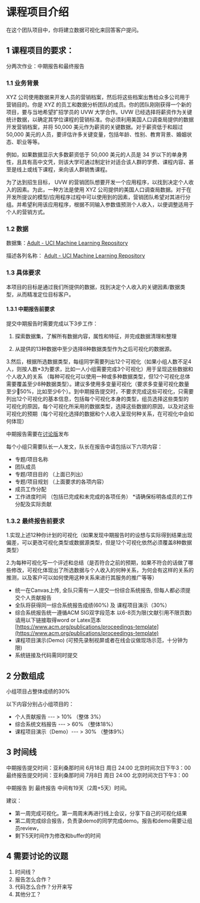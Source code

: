 # 课程项目介绍


在这个团队项目中，你将建立数据可视化来回答客户提问。

## 1 课程项目的要求：


分两次作业：中期报告和最终报告

### 1.1 业务背景
XYZ 公司使用数据来开发人员的营销档案，然后将这些档案出售给众多公司用于营销目的。你是 XYZ 的员工和数据分析团队的成员。你的团队刚刚获得一个新的项目，要与当地希望扩招学员的 UVW 大学合作。UVW 已经选择将薪资作为关键统计数据，以确定其学位课程的营销标准。你必须利用美国人口调查局提供的数据开发营销档案，并将 50,000 美元作为薪资的关键数据。对于薪资低于和超过 50,000 美元的人员，要评估许多关键变量，包括年龄、性别、教育背景、婚姻状态、职业等等。

例如，如果数据显示大多数薪资低于 50,000 美元的人员是 34 岁以下的单身男性，且具有高中文凭，则该大学可通过制定针对适合该人群的学费、课程内容、甚至是线上或线下课程，来向该人群销售课程。

为了达到招生目标， UVW 的营销团队想要开发一个应用程序，以找到决定个人收入的因素。为此，一种方法是使用 XYZ 公司提供的美国人口调查局数据。对于在开发所提议的模型/应用程序过程中可以使用到的因素，营销团队希望对其进行分组。并希望利用该应用程序，根据不同输入参数值预测个人收入，以便调整适用于个人的营销方式。


### 1.2 数据

数据集：[Adult - UCI Machine Learning Repository](https://archive.ics.uci.edu/dataset/2/adult)

描述各列名称：  [Adult - UCI Machine Learning Repository](https://archive.ics.uci.edu/dataset/2/adult)


### 1.3 具体要求

本项目的目标是通过我们所提供的数据，找到决定个人收入的关键因素/数据类型，从而精准定位目标客户。



#### 1.3.1 中期报告前要求

提交中期报告时需要完成以下3步工作：

1. 探索数据集，了解所有数据内容，属性和特征，并完成数据清理和整理

2. 从提供的13种数据中至少选择8种数据类型作为之后可视化的数据源。

3.然后，根据所选数据类型，每组同学需要列出12个可视化（如果小组人数不足4人，则按人数*3为要求，比如一人小组需要完成3个可视化）用于呈现这些数据和个人收入的关系 （每种可视化可以使用一种或多种数据类型，但12个可视化总体需要覆盖至少8种数据类型）。建议多使用多变量可视化（要求多变量可视化数量至少🚉50%，比如至少6个）。到中期报告提交时，不要求完成这些可视化，只需要列出12个可视化的基本信息，包括每个可视化本身的类型，组员选择这些类型的可视化的原因，每个可视化所采用的数据类型，选择这些数据的原因，以及对这些可视化的预期（每个可视化选择的数据和个人收入呈现何种关系，在可视化中会如何体现）


中期报告需要在[讨论版](https://canvas.asu.edu/groups/444940/discussion_topics/4489166?module_item_id=10576390)发布

每个小组只需要队长一人发文，队长在报告中请包括以下六项内容：

- 专题/项目名称
- 团队成员
- 专题/项目目的 （上面已列出）
- 专题/项目规划   （上面要求的各项内容）
- 成员工作分配 
- 工作进度时间 （包括已完成和未完成的各项任务）
*请确保标明各成员的工作分配及实际贡献

### 1.3.2 最终报告前要求

1.实现上述12种你计划的可视化（如果发现中期报告时的设想与实际得到结果出现偏差，可以更改可视化类型或数据源类型，但是12个可视化依然必须覆盖8种数据类型）

2.为每种可视化写一个评述和总结（是否符合之前的预期，如果不符合的话做了哪些修改，可视化体现出了所选数据与个人收入的何种关系，为何会有这样的关系的推测，以及客户可以如何使用这种关系来进行其服务的推广等等）

- 统一在Canvas上传,  全队只需有一人提交一份综合系统报告,  但每人都必须提交个人贡献报告
- 全队将获得同一综合系统报告成绩(60%) 及 课程项目演示（30%）
- 综合系统报告统一遵循ACM SIG双字段范本 以6-8页为限(文献引用不限页数)  请用以下链接取得word or Latex范本 [https://www.acm.org/publications/proceedings-template](https://www.acm.org/publications/proceedings-template)
- 课程项目演示(Demo) (可预先录制视屏或者在线会议做现场示范，十分钟为限)
- 系统链接及代码需同时提交


## 2 分数组成
小组项目占整体成绩的30% 

以下内容分别占小组项目的：
- 个人贡献报告 --- > 10%  （整体 3%）
- 综合系统文档报告 --- > 60%  （整体18%）
- 课程项目演示（Demo）--- > 30% （整体9%）


## 3 时间线
中期报告提交时间：亚利桑那时间 6月18日 周日 24:00 北京时间次日下午3：00
最终报告提交时间：亚利桑那时间 7月8日 周日 24:00 北京时间次日下午3：00

中期报告 到 最终报告 中间有19天（2周+5天）时间。

建议：
- 第一周完成可视化。第一周周末再进行线上会议，分享下自己的可视化结果
- 第二周完成综合报告，负责录demo的同学完成demo。报告和demo需要让组员review，
- 剩下5天时间作为修改和buffer的时间

## 4 需要讨论的议题
1. 时间线？
2. 报告怎么合作？
3. 代码怎么合作？分开来写
4. 其他分工？

